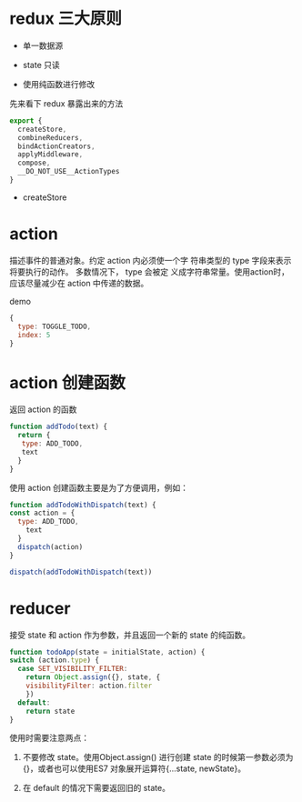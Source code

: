 # redux 三大原则

* 单一数据源

* state 只读

* 使用纯函数进行修改

先来看下 redux 暴露出来的方法

~~~js
export {
  createStore,
  combineReducers,
  bindActionCreators,
  applyMiddleware,
  compose,
  __DO_NOT_USE__ActionTypes
}
~~~

* createStore



# action 

描述事件的普通对象。约定 action 内必须使一个字
符串类型的 type 字段来表示将要执⾏的动作。 多数情况下， type 会被定
义成字符串常量。使用action时，应该尽量减少在 action 中传递的数据。

demo

~~~js
{
  type: TOGGLE_TODO,
  index: 5
}
~~~
# action 创建函数

返回 action 的函数
~~~js
function addTodo(text) {
  return {
   type: ADD_TODO,
   text
  }
}
~~~

使用 action 创建函数主要是为了方便调用，例如：

~~~js
function addTodoWithDispatch(text) {
const action = {
  type: ADD_TODO,
    text
  }
  dispatch(action)
}
~~~

~~~js
dispatch(addTodoWithDispatch(text))
~~~

# reducer

接受 state 和 action 作为参数，并且返回一个新的 state 的纯函数。

~~~js
function todoApp(state = initialState, action) {
switch (action.type) {
  case SET_VISIBILITY_FILTER:
    return Object.assign({}, state, {
    visibilityFilter: action.filter
    })
  default:
    return state
}
~~~

使用时需要注意两点：
1. 不要修改 state。使用Object.assign() 进行创建 state 的时候第一参数必须为 {}，或者也可以使用ES7 对象展开运算符{...state, newState}。

2. 在 default 的情况下需要返回旧的 state。
